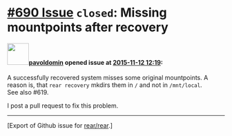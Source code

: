 [\#690 Issue](https://github.com/rear/rear/issues/690) `closed`: Missing mountpoints after recovery
===================================================================================================

#### <img src="https://avatars.githubusercontent.com/u/1576908?v=4" width="50">[pavoldomin](https://github.com/pavoldomin) opened issue at [2015-11-12 12:19](https://github.com/rear/rear/issues/690):

A successfully recovered system misses some original mountpoints. A
reason is, that `rear recovery` mkdirs them in `/` and not in
`/mnt/local`.  
See also \#619.

I post a pull request to fix this problem.

------------------------------------------------------------------------

\[Export of Github issue for
[rear/rear](https://github.com/rear/rear).\]
